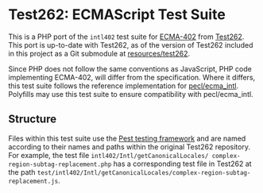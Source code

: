 # Test262: ECMAScript Test Suite

This is a PHP port of the `intl402` test suite for [ECMA-402](https://tc39.es/ecma402/)
from [Test262](https://github.com/tc39/test262). This port is up-to-date with
Test262, as of the version of Test262 included in this project as a Git
submodule at [resources/test262](../../resources/test262).

Since PHP does not follow the same conventions as JavaScript, PHP code
implementing ECMA-402, will differ from the specification. Where it differs,
this test suite follows the reference implementation for
[pecl/ecma_intl](https://github.com/ramsey/php-ecma-intl-ext). Polyfills may use
this test suite to ensure compatibility with pecl/ecma_intl.

## Structure

Files within this test suite use the [Pest testing framework](https://pestphp.com)
and are named according to their names and paths within the original Test262
repository. For example, the test file `intl402/Intl/getCanonicalLocales/
complex-region-subtag-replacement.php` has a corresponding test file in Test262
at the path `test/intl402/Intl/getCanonicalLocales/complex-region-subtag-
replacement.js`.
